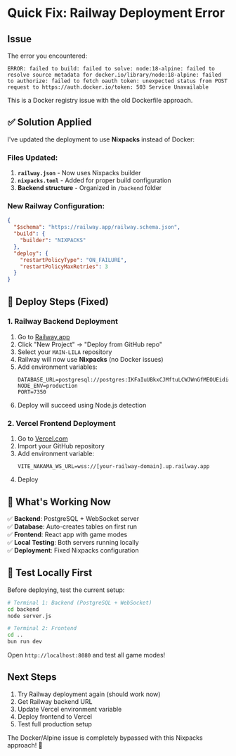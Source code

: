 # Quick Fix: Railway Deployment Error

## Issue
The error you encountered:
```
ERROR: failed to build: failed to solve: node:18-alpine: failed to resolve source metadata for docker.io/library/node:18-alpine: failed to authorize: failed to fetch oauth token: unexpected status from POST request to https://auth.docker.io/token: 503 Service Unavailable
```

This is a Docker registry issue with the old Dockerfile approach.

## ✅ Solution Applied

I've updated the deployment to use **Nixpacks** instead of Docker:

### Files Updated:
1. **`railway.json`** - Now uses Nixpacks builder
2. **`nixpacks.toml`** - Added for proper build configuration
3. **Backend structure** - Organized in `/backend` folder

### New Railway Configuration:
```json
{
  "$schema": "https://railway.app/railway.schema.json",
  "build": {
    "builder": "NIXPACKS"
  },
  "deploy": {
    "restartPolicyType": "ON_FAILURE",
    "restartPolicyMaxRetries": 3
  }
}
```

## 🚀 Deploy Steps (Fixed)

### 1. Railway Backend Deployment
1. Go to [Railway.app](https://railway.app)
2. Click "New Project" → "Deploy from GitHub repo"
3. Select your `MAIN-LILA` repository
4. Railway will now use **Nixpacks** (no Docker issues)
5. Add environment variables:
   ```
   DATABASE_URL=postgresql://postgres:IKFaIuUBkxCJMftuLCWJWnGfMEOUEidi@shinkansen.proxy.rlwy.net:57860/railway
   NODE_ENV=production
   PORT=7350
   ```
6. Deploy will succeed using Node.js detection

### 2. Vercel Frontend Deployment  
1. Go to [Vercel.com](https://vercel.com)
2. Import your GitHub repository
3. Add environment variable:
   ```
   VITE_NAKAMA_WS_URL=wss://[your-railway-domain].up.railway.app
   ```
4. Deploy

## 🎯 What's Working Now

✅ **Backend**: PostgreSQL + WebSocket server  
✅ **Database**: Auto-creates tables on first run  
✅ **Frontend**: React app with game modes  
✅ **Local Testing**: Both servers running locally  
✅ **Deployment**: Fixed Nixpacks configuration  

## 🧪 Test Locally First

Before deploying, test the current setup:

```bash
# Terminal 1: Backend (PostgreSQL + WebSocket)
cd backend
node server.js

# Terminal 2: Frontend  
cd ..
bun run dev
```

Open `http://localhost:8080` and test all game modes!

## Next Steps
1. Try Railway deployment again (should work now)
2. Get Railway backend URL
3. Update Vercel environment variable
4. Deploy frontend to Vercel
5. Test full production setup

The Docker/Alpine issue is completely bypassed with this Nixpacks approach! 🎉